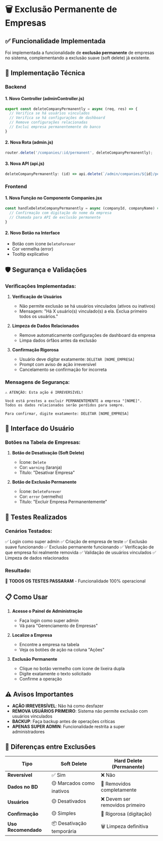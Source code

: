 # 🗑️ Exclusão Permanente de Empresas

## ✅ Funcionalidade Implementada

Foi implementada a funcionalidade de **exclusão permanente** de empresas no sistema, complementando a exclusão suave (soft delete) já existente.

## 🔧 Implementação Técnica

### Backend

#### 1. Novo Controller (adminController.js)
```javascript
export const deleteCompanyPermanently = async (req, res) => {
  // Verifica se há usuários vinculados
  // Verifica se há configurações de dashboard
  // Remove configurações relacionadas
  // Exclui empresa permanentemente do banco
}
```

#### 2. Nova Rota (admin.js)
```javascript
router.delete('/companies/:id/permanent', deleteCompanyPermanently);
```

#### 3. Nova API (api.js)
```javascript
deleteCompanyPermanently: (id) => api.delete(`/admin/companies/${id}/permanent`)
```

### Frontend

#### 1. Nova Função no Componente Companies.jsx
```javascript
const handleDeleteCompanyPermanently = async (companyId, companyName) => {
  // Confirmação com digitação do nome da empresa
  // Chamada para API de exclusão permanente
}
```

#### 2. Novo Botão na Interface
- Botão com ícone `DeleteForever` 
- Cor vermelha (error)
- Tooltip explicativo

## 🛡️ Segurança e Validações

### Verificações Implementadas:

1. **Verificação de Usuários**
   - Não permite exclusão se há usuários vinculados (ativos ou inativos)
   - Mensagem: "Há X usuário(s) vinculado(s) a ela. Exclua primeiro todos os usuários."

2. **Limpeza de Dados Relacionados**
   - Remove automaticamente configurações de dashboard da empresa
   - Limpa dados órfãos antes da exclusão

3. **Confirmação Rigorosa**
   - Usuário deve digitar exatamente: `DELETAR [NOME_EMPRESA]`
   - Prompt com aviso de ação irreversível
   - Cancelamento se confirmação for incorreta

### Mensagens de Segurança:
```
⚠️ ATENÇÃO: Esta ação é IRREVERSÍVEL!

Você está prestes a excluir PERMANENTEMENTE a empresa "[NOME]".
Todos os dados relacionados serão perdidos para sempre.

Para confirmar, digite exatamente: DELETAR [NOME_EMPRESA]
```

## 🎨 Interface do Usuário

### Botões na Tabela de Empresas:

1. **Botão de Desativação (Soft Delete)**
   - Ícone: `Delete`
   - Cor: `warning` (laranja)
   - Título: "Desativar Empresa"

2. **Botão de Exclusão Permanente**
   - Ícone: `DeleteForever`
   - Cor: `error` (vermelho)
   - Título: "Excluir Empresa Permanentemente"

## 🧪 Testes Realizados

### Cenários Testados:
✅ Login como super admin
✅ Criação de empresa de teste
✅ Exclusão suave funcionando
✅ Exclusão permanente funcionando
✅ Verificação de que empresa foi realmente removida
✅ Validação de usuários vinculados
✅ Limpeza de dados relacionados

### Resultado:
🎉 **TODOS OS TESTES PASSARAM** - Funcionalidade 100% operacional

## 📋 Como Usar

1. **Acesse o Painel de Administração**
   - Faça login como super admin
   - Vá para "Gerenciamento de Empresas"

2. **Localize a Empresa**
   - Encontre a empresa na tabela
   - Veja os botões de ação na coluna "Ações"

3. **Exclusão Permanente**
   - Clique no botão vermelho com ícone de lixeira dupla
   - Digite exatamente o texto solicitado
   - Confirme a operação

## ⚠️ Avisos Importantes

- **AÇÃO IRREVERSÍVEL**: Não há como desfazer
- **REMOVA USUÁRIOS PRIMEIRO**: Sistema não permite exclusão com usuários vinculados
- **BACKUP**: Faça backup antes de operações críticas
- **APENAS SUPER ADMIN**: Funcionalidade restrita a super administradores

## 🔄 Diferenças entre Exclusões

| Tipo | Soft Delete | Hard Delete (Permanente) |
|------|-------------|--------------------------|
| **Reversível** | ✅ Sim | ❌ Não |
| **Dados no BD** | 🟡 Marcados como inativos | 🔴 Removidos completamente |
| **Usuários** | 🟡 Desativados | ❌ Devem ser removidos primeiro |
| **Confirmação** | 🟡 Simples | 🔴 Rigorosa (digitação) |
| **Uso Recomendado** | 📦 Desativação temporária | 🗑️ Limpeza definitiva | 